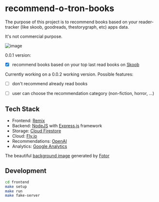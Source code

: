 # recommend-o-tron-books

The purpose of this project is to recommend books based on your reader-tracker (like skoob, goodreads, thestorygraph, etc) apps data.

It's not commercial purpose.

![image](https://user-images.githubusercontent.com/5923706/219982325-6f3842f6-101f-48a6-a80f-19b48d29b2b2.png)

0.0.1 version:
- [x] recommend books based on your top last read books on [Skoob](https://www.skoob.com.br)

Currently working on a 0.0.2 working version. Possible features:
- [ ] don't recommend already read books
- [ ] user can choose the recommendation category (non-fiction, horror, ...)


## Tech Stack

- Frontend: [Remix](https://remix.run)
- Backend: [NodeJS](https://nodejs.org/en/) with [Express.js](https://expressjs.com/) framework
- Storage: [Cloud Firestore](https://firebase.google.com/docs/firestore)
- Cloud: [Fly.io ](https://fly.io/)
- Recommendations: [OpenAI](https://openai.com/)
- Analytics: [Google Analytics](https://analytics.google.com/analytics/web/)


The beautiful [background image](https://github.com/RafaelAdao/recommend-o-tron-books/blob/main/frontend/app/images/background.png) generated by [Fotor](https://www.fotor.com/)

## Development

```sh
cd frontend
make setup
make run
make fake-server
```
